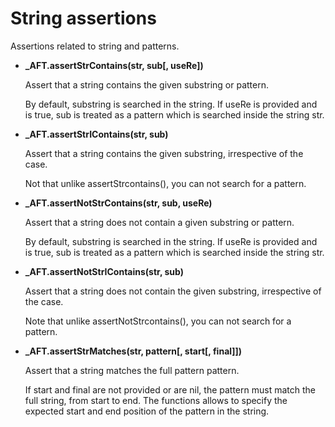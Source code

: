 # String assertions

Assertions related to string and patterns.

* **_AFT.assertStrContains(str, sub[, useRe])**

    Assert that a string contains the given substring or pattern.

    By default, substring is searched in the string. If useRe is provided and is
    true, sub is treated as a pattern which is searched inside the string str.

* **_AFT.assertStrIContains(str, sub)**

    Assert that a string contains the given substring, irrespective of the case.

    Not that unlike assertStrcontains(), you can not search for a pattern.

* **_AFT.assertNotStrContains(str, sub, useRe)**

    Assert that a string does not contain a given substring or pattern.

    By default, substring is searched in the string. If useRe is provided and is
    true, sub is treated as a pattern which is searched inside the string str.

* **_AFT.assertNotStrIContains(str, sub)**

    Assert that a string does not contain the given substring, irrespective of
    the case.

    Note that unlike assertNotStrcontains(), you can not search for a pattern.

* **_AFT.assertStrMatches(str, pattern[, start[, final]])**

    Assert that a string matches the full pattern pattern.

    If start and final are not provided or are nil, the pattern must match the
    full string, from start to end. The functions allows to specify the expected
    start and end position of the pattern in the string.